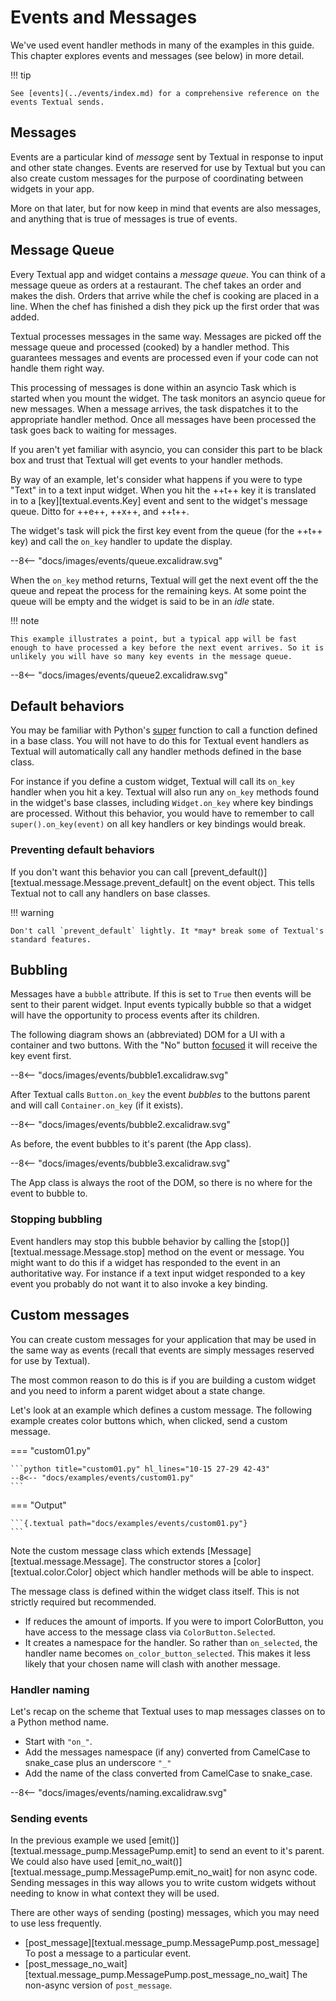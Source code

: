 # Events and Messages

We've used event handler methods in many of the examples in this guide. This chapter explores events and messages (see below) in more detail.

!!! tip

    See [events](../events/index.md) for a comprehensive reference on the events Textual sends.

## Messages

Events are a particular kind of *message* sent by Textual in response to input and other state changes. Events are reserved for use by Textual but you can also create custom messages for the purpose of coordinating between widgets in your app.

More on that later, but for now keep in mind that events are also messages, and anything that is true of messages is true of events.

## Message Queue

Every Textual app and widget contains a *message queue*. You can think of a message queue as orders at a restaurant. The chef takes an order and makes the dish. Orders that arrive while the chef is cooking are placed in a line. When the chef has finished a dish they pick up the first order that was added.

Textual processes messages in the same way. Messages are picked off the message queue and processed (cooked) by a handler method. This guarantees messages and events are processed even if your code can not handle them right way. 

This processing of messages is done within an asyncio Task which is started when you mount the widget. The task monitors an asyncio queue for new messages. When a message arrives, the task dispatches it to the appropriate handler method. Once all messages have been processed the task goes back to waiting for messages.

If you aren't yet familiar with asyncio, you can consider this part to be black box and trust that Textual will get events to your handler methods.

By way of an example, let's consider what happens if you were to type "Text" in to a text input widget. When you hit the ++t++ key it is translated in to a [key][textual.events.Key] event and sent to the widget's message queue. Ditto for ++e++, ++x++, and ++t++. 

The widget's task will pick the first key event from the queue (for the ++t++ key) and call the `on_key` handler to update the display.

<div class="excalidraw">
--8<-- "docs/images/events/queue.excalidraw.svg"
</div>

When the `on_key` method returns, Textual will get the next event off the the queue and repeat the process for the remaining keys. At some point the queue will be empty and the widget is said to be in an *idle* state.

!!! note

    This example illustrates a point, but a typical app will be fast enough to have processed a key before the next event arrives. So it is unlikely you will have so many key events in the message queue.

<div class="excalidraw">
--8<-- "docs/images/events/queue2.excalidraw.svg"
</div>


## Default behaviors

You may be familiar with Python's [super](https://docs.python.org/3/library/functions.html#super) function to call a function defined in a base class. You will not have to do this for Textual event handlers as Textual will automatically call any handler methods defined in the base class.

For instance if you define a custom widget, Textual will call its `on_key` handler when you hit a key. Textual will also run any `on_key` methods found in the widget's base classes, including `Widget.on_key` where key bindings are processed. Without this behavior, you would have to remember to call `super().on_key(event)` on all key handlers or key bindings would break. 

### Preventing default behaviors

If you don't want this behavior you can call [prevent_default()][textual.message.Message.prevent_default] on the event object. This tells Textual not to call any handlers on base classes.

!!! warning

    Don't call `prevent_default` lightly. It *may* break some of Textual's standard features.


## Bubbling

Messages have a `bubble` attribute. If this is set to `True` then events will be sent to their parent widget. Input events typically bubble so that a widget will have the opportunity to process events after its children.

The following diagram shows an (abbreviated) DOM for a UI with a container and two buttons. With the "No" button [focused](#) it will receive the key event first.

<div class="excalidraw">
--8<-- "docs/images/events/bubble1.excalidraw.svg"
</div>

After Textual calls `Button.on_key` the event _bubbles_ to the buttons parent and will call `Container.on_key` (if it exists).

<div class="excalidraw">
--8<-- "docs/images/events/bubble2.excalidraw.svg"
</div>

As before, the event bubbles to it's parent (the App class).

<div class="excalidraw">
--8<-- "docs/images/events/bubble3.excalidraw.svg"
</div>

The App class is always the root of the DOM, so there is no where for the event to bubble to.

### Stopping bubbling

Event handlers may stop this bubble behavior by calling the [stop()][textual.message.Message.stop] method on the event or message. You might want to do this if a widget has responded to the event in an authoritative way. For instance if a text input widget responded to a key event you probably do not want it to also invoke a key binding.

## Custom messages

You can create custom messages for your application that may be used in the same way as events (recall that events are simply messages reserved for use by Textual).

The most common reason to do this is if you are building a custom widget and you need to inform a parent widget about a state change.

Let's look at an example which defines a custom message. The following example creates color buttons which, when clicked, send a custom message.

=== "custom01.py"

    ```python title="custom01.py" hl_lines="10-15 27-29 42-43"
    --8<-- "docs/examples/events/custom01.py"
    ```
=== "Output"

    ```{.textual path="docs/examples/events/custom01.py"}
    ```


Note the custom message class which extends [Message][textual.message.Message]. The constructor stores a [color][textual.color.Color] object which handler methods will be able to inspect.

The message class is defined within the widget class itself. This is not strictly required but recommended.

- If reduces the amount of imports. If you were to import ColorButton, you have access to the message class via `ColorButton.Selected`.
- It creates a namespace for the handler. So rather than `on_selected`, the handler name becomes `on_color_button_selected`. This makes it less likely that your chosen name will clash with another message.

### Handler naming

Let's recap on the scheme that Textual uses to map messages classes on to a Python method name.

- Start with `"on_"`.
- Add the messages namespace (if any) converted from CamelCase to snake_case plus an underscore `"_"`
- Add the name of the class converted from CamelCase to snake_case.

<div class="excalidraw">
--8<-- "docs/images/events/naming.excalidraw.svg"
</div>

### Sending events

In the previous example we used [emit()][textual.message_pump.MessagePump.emit] to send an event to it's parent. We could also have used [emit_no_wait()][textual.message_pump.MessagePump.emit_no_wait] for non async code. Sending messages in this way allows you to write custom widgets without needing to know in what context they will be used.

There are other ways of sending (posting) messages, which you may need to use less frequently.

- [post_message][textual.message_pump.MessagePump.post_message] To post a message to a particular event.
- [post_message_no_wait][textual.message_pump.MessagePump.post_message_no_wait] The non-async version of `post_message`.

